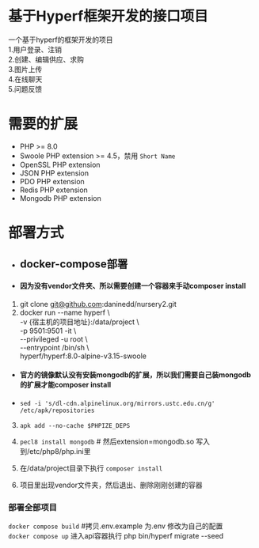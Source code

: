 # 基于Hyperf框架开发的接口项目

一个基于hyperf的框架开发的项目  
1.用户登录、注销  
2.创建、编辑供应、求购  
3.图片上传  
4.在线聊天  
5.问题反馈  

# 需要的扩展
 - PHP >= 8.0
 - Swoole PHP extension >= 4.5，禁用 `Short Name`
 - OpenSSL PHP extension
 - JSON PHP extension
 - PDO PHP extension
 - Redis PHP extension
 - Mongodb PHP extension

# 部署方式

- ## docker-compose部署
-   #### 因为没有vendor文件夹、所以需要创建一个容器来手动composer install
1. git clone git@github.com:daninedd/nursery2.git
2. docker run --name hyperf \\  
  -v {宿主机的项目地址}:/data/project \\  
  -p 9501:9501 -it \\  
  --privileged -u root \\  
  --entrypoint /bin/sh \\  
  hyperf/hyperf:8.0-alpine-v3.15-swoole

- #### 官方的镜像默认没有安装mongodb的扩展，所以我们需要自己装mongodb的扩展才能composer install
- `sed -i 's/dl-cdn.alpinelinux.org/mirrors.ustc.edu.cn/g' /etc/apk/repositories`  
3. `apk add --no-cache $PHPIZE_DEPS`
4. `pecl8 install mongodb` # 然后extension=mongodb.so 写入到/etc/php8/php.ini里  
5. 在/data/project目录下执行 `composer install`

6. 项目里出现vendor文件夹，然后退出、删除刚刚创建的容器

### 部署全部项目

`docker compose build` #拷贝.env.example 为.env 修改为自己的配置  
`docker compose up`
进入api容器执行 php bin/hyperf migrate --seed

